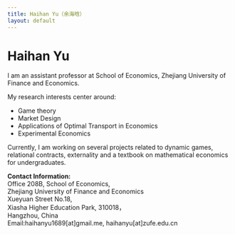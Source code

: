 ```yaml
---
title: Haihan Yu（余海晗）
layout: default
---
```


# Haihan Yu

I am an assistant professor at School of Economics, Zhejiang University of Finance and Economics. 


My  research interests center around:
* Game theory
* Market Design
* Applications of Optimal Transport in Economics
* Experimental Economics

Currently, I am working on several projects related to dynamic games, relational contracts, externality and a textbook
on mathematical economics for undergraduates.

<p><strong>Contact Information: </strong><br/>
Office 208B, School of Economics,<br/>
Zhejiang University of Finance and Economics<br/>
Xueyuan Street No.18,<br/>
Xiasha Higher Education Park, 310018，<br/>
Hangzhou, China<br/>
Email:haihanyu1689[at]gmail.me, haihanyu[at]zufe.edu.cn</p>

